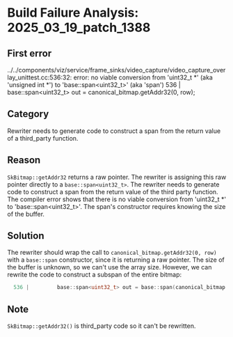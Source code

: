 # Build Failure Analysis: 2025_03_19_patch_1388

## First error

../../components/viz/service/frame_sinks/video_capture/video_capture_overlay_unittest.cc:536:32: error: no viable conversion from 'uint32_t *' (aka 'unsigned int *') to 'base::span<uint32_t>' (aka 'span<unsigned int>')
  536 |           base::span<uint32_t> out = canonical_bitmap.getAddr32(0, row);

## Category
Rewriter needs to generate code to construct a span from the return value of a third_party function.

## Reason
`SkBitmap::getAddr32` returns a raw pointer. The rewriter is assigning this raw pointer directly to a `base::span<uint32_t>`. The rewriter needs to generate code to construct a span from the return value of the third party function. The compiler error shows that there is no viable conversion from 'uint32_t *' to 'base::span<uint32_t>'. The span's constructor requires knowing the size of the buffer.

## Solution
The rewriter should wrap the call to `canonical_bitmap.getAddr32(0, row)` with a `base::span` constructor, since it is returning a raw pointer. The size of the buffer is unknown, so we can't use the array size.  However, we can rewrite the code to construct a subspan of the entire bitmap:

```c++
  536 |         base::span<uint32_t> out = base::span(canonical_bitmap.getAddr32(0, row), size.width());
```

## Note
`SkBitmap::getAddr32()` is third_party code so it can't be rewritten.